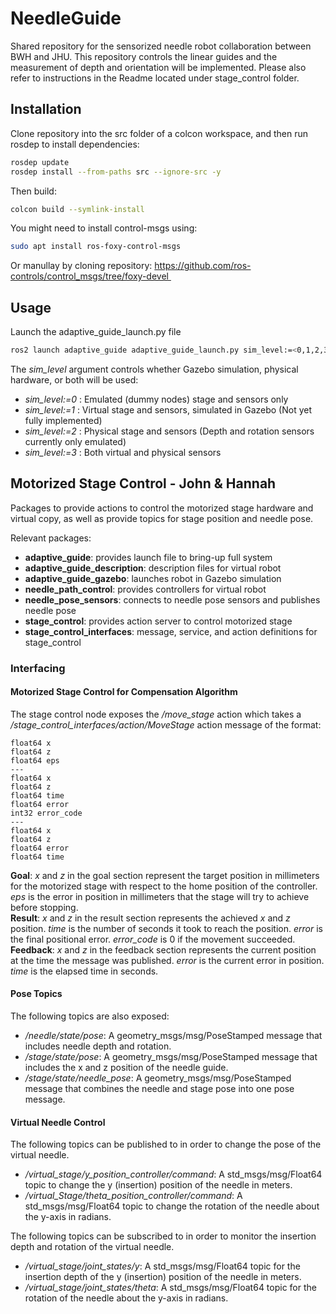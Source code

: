 # NeedleGuide

Shared repository for the sensorized needle robot collaboration between BWH and JHU.
This repository controls the linear guides and the measurement of depth and orientation will be implemented.
Please also refer to instructions in the Readme located under stage_control folder.

## Installation
Clone repository into the src folder of a colcon workspace, and then run rosdep to install dependencies:
```bash
rosdep update
rosdep install --from-paths src --ignore-src -y
```
Then build:
```bash
colcon build --symlink-install
```
You might need to install control-msgs using: 
```bash
sudo apt install ros-foxy-control-msgs
```
Or manullay by cloning repository: https://github.com/ros-controls/control_msgs/tree/foxy-devel 

## Usage
Launch the adaptive_guide_launch.py file
```bash
ros2 launch adaptive_guide adaptive_guide_launch.py sim_level:=<0,1,2,3>
```
The *sim_level* argument controls whether Gazebo simulation, physical hardware, or both will be used:
- *sim_level:=0* : Emulated (dummy nodes) stage and sensors only
- *sim_level:=1* : Virtual stage and sensors, simulated in Gazebo (Not yet fully implemented)
- *sim_level:=2* : Physical stage and sensors (Depth and rotation sensors currently only emulated)
- *sim_level:=3* : Both virtual and physical sensors

## Motorized Stage Control - John & Hannah
Packages to provide actions to control the motorized stage hardware and virtual copy, as well as provide topics for stage position and needle pose.

Relevant packages:
- **adaptive_guide**: provides launch file to bring-up full system
- **adaptive_guide_description**: description files for virtual robot
- **adaptive_guide_gazebo**: launches robot in Gazebo simulation
- **needle_path_control**: provides controllers for virtual robot
- **needle_pose_sensors**: connects to needle pose sensors and publishes needle pose
- **stage_control**: provides action server to control motorized stage
- **stage_control_interfaces**: message, service, and action definitions for stage_control

### Interfacing
#### Motorized Stage Control for Compensation Algorithm
The stage control node exposes the */move_stage* action which takes a */stage_control_interfaces/action/MoveStage* action message of the format:
```
float64 x
float64 z
float64 eps
---
float64 x
float64 z
float64 time
float64 error
int32 error_code
---
float64 x
float64 z
float64 error
float64 time
```
**Goal**: *x* and *z* in the goal section represent the target position in millimeters for the motorized stage with respect to the home position of the controller. *eps* is the error in position in millimeters that the stage will try to achieve before stopping.\
**Result**: *x* and *z* in the result section represents the achieved *x* and *z* position. *time* is the number of seconds it took to reach the position. *error* is the final positional error. *error_code* is 0 if the movement succeeded. \
**Feedback**: *x* and *z* in the feedback section represents the current position at the time the message was published. *error* is the current error in position. *time* is the elapsed time in seconds.

#### Pose Topics
The following topics are also exposed:
- */needle/state/pose*: A geometry_msgs/msg/PoseStamped message that includes needle depth and rotation.
- */stage/state/pose*: A geometry_msgs/msg/PoseStamped message that includes the x and z position of the needle guide.
- */stage/state/needle_pose*: A geometry_msgs/msg/PoseStamped message that combines the needle and stage pose into one pose message.

#### Virtual Needle Control
The following topics can be published to in order to change the pose of the virtual needle.
- */virtual_stage/y_position_controller/command*: A std_msgs/msg/Float64 topic to change the y (insertion) position of the needle in meters.
- */virtual_Stage/theta_position_controller/command*: A std_msgs/msg/Float64 topic to change the rotation of the needle about the y-axis in radians.

The following topics can be subscribed to in order to monitor the insertion depth and rotation of the virtual needle.
 - */virtual_stage/joint_states/y*: A std_msgs/msg/Float64 topic for the insertion depth of the y (insertion) position of the needle in meters.
 - */virtual_stage/joint_states/theta*: A std_msgs/msg/Float64 topic for the rotation of the needle about the y-axis in radians.
